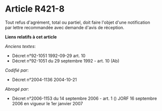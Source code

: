 # Article R421-8

Tout refus d'agrément, total ou partiel, doit faire l'objet d'une notification par lettre recommandée avec demande d'avis de
réception.

**Liens relatifs à cet article**

_Anciens textes_:

  - Décret n°92-1051 1992-09-29 art. 10
  - Décret n°92-1051 du 29 septembre 1992 - art. 10 (Ab)

_Codifié par_:

  - Décret n°2004-1136 2004-10-21

_Abrogé par_:

  - Décret n°2006-1153 du 14 septembre 2006 - art. 1 () JORF 16 septembre 2006 en vigueur le 1er janvier 2007
